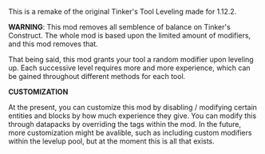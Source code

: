This is a remake of the original Tinker's Tool Leveling made for 1.12.2.

**WARNING**: This mod removes all semblence of balance on Tinker's Construct. The whole mod is based upon the limited amount of modifiers, and this mod removes that.

That being said, this mod grants your tool a random modifier upon leveling up. Each successive level requires more and more experience, which can be gained throughout different methods for each tool.

**CUSTOMIZATION**

At the present, you can customize this mod by disabling / modifying certain entities and blocks by how much experience they give. You can modify this through datapacks by overriding the tags within the mod. In the future, more customization might be avalible, such as including custom modifiers within the levelup pool, but at the moment this is all that exists.

